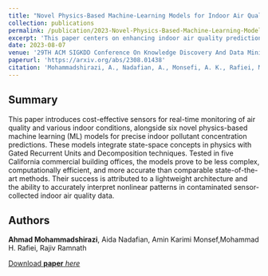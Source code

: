 ```yaml
---
title: "Novel Physics-Based Machine-Learning Models for Indoor Air Quality Approximations"
collection: publications
permalink: /publication/2023-Novel-Physics-Based-Machine-Learning-Models-for-Indoor-Air-Quality-Approximations
excerpt: 'This paper centers on enhancing indoor air quality predictions in commercial buildings through the innovative integration of low-cost sensors and advanced physics-based machine learning models.'
date: 2023-08-07
venue: '29TH ACM SIGKDD Conference On Knowledge Discovery And Data Mining: Mining and Learning from Time Series'
paperurl: 'https://arxiv.org/abs/2308.01438'
citation: 'Mohammadshirazi, A., Nadafian, A., Monsefi, A. K., Rafiei, M. H., & Ramnath, R. (2023). Novel Physics-Based Machine-Learning Models for Indoor Air Quality Approximations. arXiv preprint arXiv:2308.01438.'
---
```


## Summary
This paper introduces cost-effective sensors for real-time monitoring of air quality and various indoor conditions, alongside six novel physics-based machine learning (ML) models for precise indoor pollutant concentration predictions. These models integrate state-space concepts in physics with Gated Recurrent Units and Decomposition techniques. Tested in five California commercial building offices, the models prove to be less complex, computationally efficient, and more accurate than comparable state-of-the-art methods. Their success is attributed to a lightweight architecture and the ability to accurately interpret nonlinear patterns in contaminated sensor-collected indoor air quality data.



## Authors 
__Ahmad Mohammadshirazi__, Aida Nadafian, Amin Karimi Monsef,Mohammad H. Rafiei, Rajiv Ramnath



[Download __paper__ _here_](http://ahmad-shirazi.github.io/files/physics-based.pdf)
